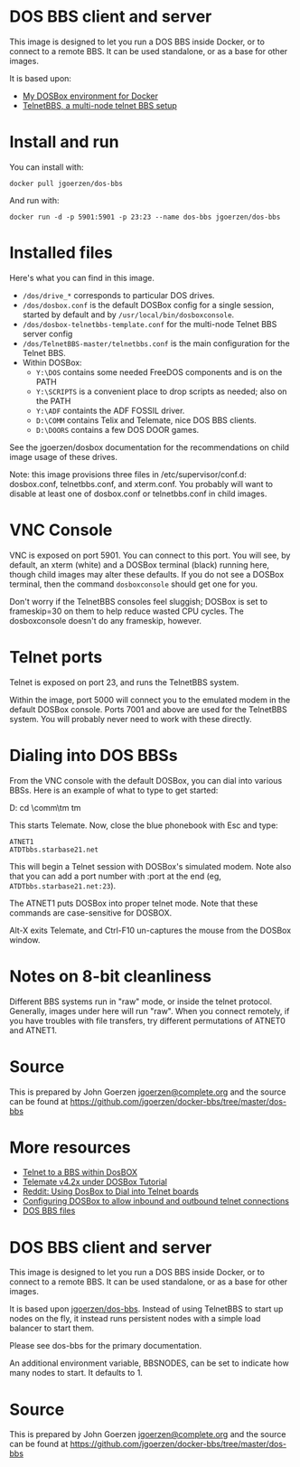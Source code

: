 # DOS BBS client and server

This image is designed to let you run a DOS BBS inside Docker, or to connect
to a remote BBS.  It can be used standalone, or as a base for other images.

It is based upon:

 - [My DOSBox environment for Docker](https://github.com/jgoerzen/docker-bbs/tree/master/dosbox)
 - [TelnetBBS, a multi-node telnet BBS setup](https://github.com/Geryon/TelnetBBS)

# Install and run

You can install with:

    docker pull jgoerzen/dos-bbs

And run with:

    docker run -d -p 5901:5901 -p 23:23 --name dos-bbs jgoerzen/dos-bbs

# Installed files

Here's what you can find in this image.

 - `/dos/drive_*` corresponds to particular DOS drives.
 - `/dos/dosbox.conf` is the default DOSBox config for a single session,
    started by default and by `/usr/local/bin/dosboxconsole`.
 - `/dos/dosbox-telnetbbs-template.conf` for the multi-node Telnet BBS server config
 - `/dos/TelnetBBS-master/telnetbbs.conf` is the main configuration for the Telnet BBS.
 - Within DOSBox:
   - `Y:\DOS` contains some needed FreeDOS components and is on the PATH
   - `Y:\SCRIPTS` is a convenient place to drop scripts as needed; also on the PATH
   - `Y:\ADF` containts the ADF FOSSIL driver.
   - `D:\COMM` contains Telix and Telemate, nice DOS BBS clients.
   - `D:\DOORS` contains a few DOS DOOR games.

See the jgoerzen/dosbox documentation for the recommendations on child image
usage of these drives.

Note: this image provisions three files in /etc/supervisor/conf.d: dosbox.conf,
telnetbbs.conf, and xterm.conf.  You probably will want to disable at least one of
dosbox.conf or telnetbbs.conf in child images.

# VNC Console

VNC is exposed on port 5901.  You can connect to this port.  You will see, by default,
an xterm (white) and a DOSBox terminal (black) running here, though
child images may alter these defaults.  If you do not see a DOSBox terminal,
then the command `dosboxconsole` should get one for you.

Don't worry if the TelnetBBS consoles feel sluggish; DOSBox is set to
frameskip=30 on them to help reduce wasted CPU cycles.  The dosboxconsole
doesn't do any frameskip, however.

# Telnet ports

Telnet is exposed on port 23, and runs the TelnetBBS system.

Within the image, port 5000 will connect you to the emulated modem
in the default DOSBox console.  Ports 7001 and above are used for the
TelnetBBS system.  You will probably never need to work with these directly.

# Dialing into DOS BBSs

From the VNC console with the default DOSBox, you can dial into various BBSs.  Here is an
example of what to type to get started:

   D:
   cd \comm\tm
   tm

This starts Telemate.  Now, close the blue phonebook with Esc and type:

    ATNET1
    ATDTbbs.starbase21.net

This will begin a Telnet session with DOSBox's simulated modem.  Note also
that you can add a port number with :port at the end (eg, `ATDTbbs.starbase21.net:23`).

The ATNET1 puts DOSBox into proper telnet mode.  Note that these commands are case-sensitive
for DOSBOX.

Alt-X exits Telemate, and Ctrl-F10 un-captures the mouse from the DOSBox window.

# Notes on 8-bit cleanliness

Different BBS systems run in "raw" mode, or inside the telnet protocol.
Generally, images under here will run "raw".  When you connect remotely,
if you have troubles with file transfers, try different permutations of
ATNET0 and ATNET1.

# Source

This is prepared by John Goerzen <jgoerzen@complete.org> and the source
can be found at https://github.com/jgoerzen/docker-bbs/tree/master/dos-bbs

# More resources

 - [Telnet to a BBS within DosBOX](http://breakintochat.com/blog/2013/04/17/telnet-to-bbs-within-dosbox-emulator/)
 - [Telemate v4.2x under DOSBox Tutorial](http://www.starbase21.net/telemate.html)
 - [Reddit: Using DosBox to Dial into Telnet boards](https://www.reddit.com/r/retrobattlestations/comments/5o5edj/using_dosbox_to_dial_into_telnet_boards/)
 - [Configuring DOSBox to allow inbound and outbound telnet connections](https://www.megaplonk.com/wiki/doku.php?id=emulation_and_virtualization:configuring_dosbox_to_allow_inbound_and_outbound_telnet_connections_as_if_dial-up_modem_calls)
 - [DOS BBS files](http://archives.thebbs.org/)

# DOS BBS client and server

This image is designed to let you run a DOS BBS inside Docker, or to connect
to a remote BBS.  It can be used standalone, or as a base for other images.

It is based upon [jgoerzen/dos-bbs](https://github.com/jgoerzen/docker-bbs/tree/master/dos-bbs).  Instead of using TelnetBBS to start up nodes on the fly, it instead
runs persistent nodes with a simple load balancer to start them.

Please see dos-bbs for the primary documentation.

An additional environment variable, BBSNODES, can be set to indicate how many nodes to
start.  It defaults to 1.

# Source

This is prepared by John Goerzen <jgoerzen@complete.org> and the source
can be found at https://github.com/jgoerzen/docker-bbs/tree/master/dos-bbs
